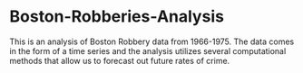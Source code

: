 # Boston-Robberies-Analysis
This is an analysis of Boston Robbery data from 1966-1975. The data comes in the form of a time series and the analysis utilizes several computational methods that allow us to forecast out future rates of crime.
